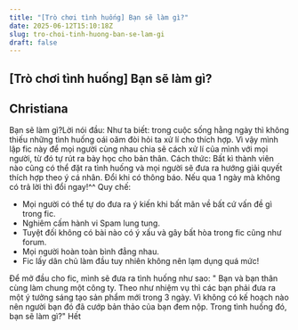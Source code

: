 ```yaml
---
title: "[Trò chơi tình huống] Bạn sẽ làm gì?"
date: 2025-06-12T15:10:18Z
slug: tro-choi-tinh-huong-ban-se-lam-gi
draft: false
---
```


## [Trò chơi tình huống] Bạn sẽ làm gì?

## Christiana

Bạn sẽ làm gì?​Lời nói đầu: Như ta biết: trong cuộc sống hằng ngày thì không thiếu những tình huống oái oăm đòi hỏi ta xử lí cho thích hợp. Vì vậy mình lập fic này để mọi người cùng nhau chia sẽ cách xử lí của mình với mọi người, từ đó tự rút ra bày học cho bản thân.
Cách thức: Bất kì thành viên nào cũng có thể đặt ra tình huống và mọi người sẽ đưa ra hướng giải quyết thích hợp theo ý cá nhân. Đổi khi có thông báo. Nếu qua 1 ngày mà không có trả lời thì đổi ngay!^^
Quy chế: 
- Mọi người có thể tự do đưa ra ý kiến khi bất mãn về bất cứ vấn đề gì trong fic.
- Nghiêm cấm hành vi Spam lung tung.
- Tuyệt đối không có bài nào có ý xấu và gây bất hòa trong fic cũng như forum.
- Mọi người hoàn toàn bình đẳng nhau.
- Fic lấy dân chủ làm đầu tuy nhiên không nên lạm dụng quá mức!
 
Để mở đầu cho fic, mình sẽ đưa ra tình huống như sao:
" Bạn và bạn thân cùng làm chung một công ty. Theo như nhiệm vụ thì các bạn phải đưa ra một ý tưởng sáng tạo sản phẩm mới trong 3 ngày. Vì không có kế hoạch nào nên người bạn đó đã cướp bản thảo của bạn đem nộp. Trong tình huống đó, bạn sẽ làm gì?"
Hết​